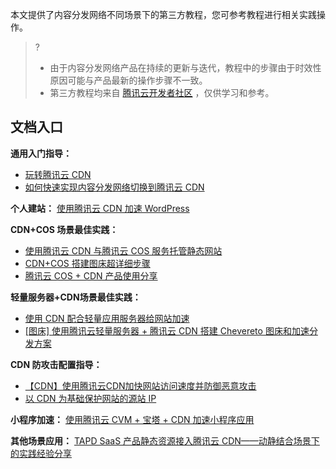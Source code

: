 本文提供了内容分发网络不同场景下的第三方教程，您可参考教程进行相关实践操作。


>?
>- 由于内容分发网络产品在持续的更新与迭代，教程中的步骤由于时效性原因可能与产品最新的操作步骤不一致。
>- 第三方教程均来自 [腾讯云开发者社区](https://cloud.tencent.com/developer) ，仅供学习和参考。

## 文档入口

**通用入门指导：**
- [玩转腾讯云 CDN](https://cloud.tencent.com/developer/article/1852365)
- [如何快速实现内容分发网络切换到腾讯云 CDN](https://cloud.tencent.com/developer/article/1628476)


**个人建站：**
[使用腾讯云 CDN 加速 WordPress](https://cloud.tencent.com/developer/article/1959818)


**CDN+COS 场景最佳实践：**
- [使用腾讯云 CDN 与腾讯云 COS 服务托管静态网站](https://cloud.tencent.com/developer/article/2026531)
- [CDN+COS 搭建图床超详细步骤](https://cloud.tencent.com/developer/article/2029914)
- [腾讯云 COS + CDN 产品使用分享](https://cloud.tencent.com/developer/article/2036761)


**轻量服务器+CDN场景最佳实践：**
- [使用 CDN 配合轻量应用服务器给网站加速](https://cloud.tencent.com/developer/article/2019149)
- [[图床] 使用腾讯云轻量服务器 + 腾讯云 CDN 搭建 Chevereto 图床和加速分发方案](https://cloud.tencent.com/developer/article/1918182)


**CDN 防攻击配置指导：**
- [【CDN】使用腾讯云CDN加快网站访问速度并防御恶意攻击](https://cloud.tencent.com/developer/article/2026341)
- [以 CDN 为基础保护网站的源站 IP](https://cloud.tencent.com/developer/article/2026371)

**小程序加速：**
[使用腾讯云 CVM + 宝塔 + CDN 加速小程序应用](https://cloud.tencent.com/developer/article/1970171)

**其他场景应用：**
[TAPD SaaS 产品静态资源接入腾讯云 CDN——动静结合场景下的实践经验分享](https://cloud.tencent.com/developer/article/2036760)
